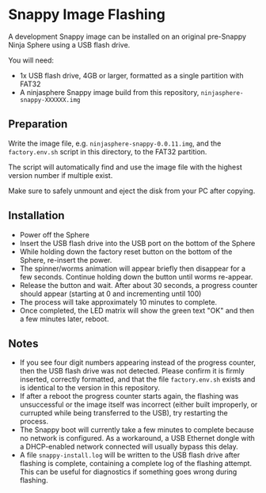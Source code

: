 Snappy Image Flashing
=====================

A development Snappy image can be installed on an original pre-Snappy Ninja Sphere using a USB flash drive.

You will need:
 * 1x USB flash drive, 4GB or larger, formatted as a single partition with FAT32
 * A ninjasphere Snappy image build from this repository, ```ninjasphere-snappy-XXXXXX.img```

Preparation
-----------

Write the image file, e.g. ```ninjasphere-snappy-0.0.11.img```, and the ```factory.env.sh``` script in this directory, to the FAT32 partition.

The script will automatically find and use the image file with the highest version number if multiple exist.

Make sure to safely unmount and eject the disk from your PC after copying.

Installation
------------

 * Power off the Sphere
 * Insert the USB flash drive into the USB port on the bottom of the Sphere
 * While holding down the factory reset button on the bottom of the Sphere, re-insert the power.
 * The spinner/worms animation will appear briefly then disappear for a few seconds. Continue holding down the button until worms re-appear.
 * Release the button and wait. After about 30 seconds, a progress counter should appear (starting at 0 and incrementing until 100)
 * The process will take approximately 10 minutes to complete.
 * Once completed, the LED matrix will show the green text "OK" and then a few minutes later, reboot.

Notes
-----

 * If you see four digit numbers appearing instead of the progress counter, then the USB flash drive was not detected. Please confirm it is firmly inserted, correctly formatted, and that the file ```factory.env.sh``` exists and is identical to the version in this repository.
 * If after a reboot the progress counter starts again, the flashing was unsuccessful or the image itself was incorrect (either built improperly, or currupted while being transferred to the USB), try restarting the process.
 * The Snappy boot will currently take a few minutes to complete because no network is configured. As a workaround, a USB Ethernet dongle with a DHCP-enabled network connected will usually bypass this delay.
 * A file ```snappy-install.log``` will be written to the USB flash drive after flashing is complete, containing a complete log of the flashing attempt. This can be useful for diagnostics if something goes wrong during flashing.